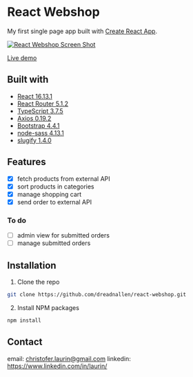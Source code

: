 # React Webshop

My first single page app built with [Create React App](https://github.com/facebook/create-react-app).

[![React Webshop Screen Shot][screenshot]](https://dreadnallen.github.io/react-webshop)

[Live demo](https://dreadnallen.github.io/react-webshop)

## Built with

- [React 16.13.1](https://github.com/facebook/react)
- [React Router 5.1.2](https://github.com/ReactTraining/react-router)
- [TypeScript 3.7.5](https://github.com/microsoft/TypeScript)
- [Axios 0.19.2](https://github.com/axios/axios)
- [Bootstrap 4.4.1](https://github.com/twbs/bootstrap)
- [node-sass 4.13.1](https://github.com/sass/node-sass)
- [slugify 1.4.0](https://github.com/simov/slugify)

## Features

- [x] fetch products from external API
- [x] sort products in categories
- [x] manage shopping cart
- [x] send order to external API

### To do

- [ ] admin view for submitted orders
- [ ] manage submitted orders

## Installation

1. Clone the repo

```sh
git clone https://github.com/dreadnallen/react-webshop.git
```

2. Install NPM packages

```sh
npm install
```

## Contact

email: <christofer.laurin@gmail.com>
linkedin: <https://www.linkedin.com/in/laurin/>

[screenshot]: https://i.imgur.com/JhR1y2Y.png
